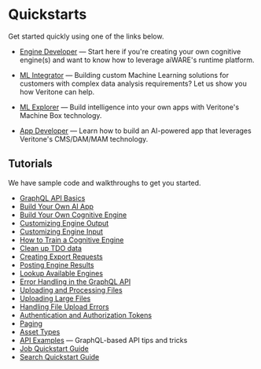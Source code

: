 # Quickstarts

Get started quickly using one of the links below.

- [Engine Developer](quickstart/engine-developer/) &mdash; Start here if you're creating your own cognitive engine(s) and want to know how to leverage aiWARE's runtime platform.

- [ML Integrator](quickstart/ml-integrator/) &mdash; Building custom Machine Learning solutions for customers with complex data analysis requirements? Let us show you how Veritone can help.

- [ML Explorer](quickstart/ml-explorer/) &mdash; Build intelligence into your own apps with Veritone's Machine Box technology.

- [App Developer](quickstart/app-developer/) &mdash; Learn how to build an AI-powered app that leverages Veritone's CMS/DAM/MAM technology.

## Tutorials

We have sample code and walkthroughs to get you started.

- [GraphQL API Basics](apis/tutorials/graphql-basics.md)
- [Build Your Own AI App](developer/applications/app-tutorial/)
- [Build Your Own Cognitive Engine](developer/engines/tutorial/)
- [Customizing Engine Output](developer/engines/tutorial/customizing-engine-output)
- [Customizing Engine Input](developer/engines/tutorial/engine-custom-fields)
- [How to Train a Cognitive Engine](developer/engines/tutorial/engine-training-tutorial)
- [Clean up TDO data](apis/tutorials/cleanup-tdo.md)
- [Creating Export Requests](apis/tutorials/create-export-request/)
- [Posting Engine Results](apis/tutorials/engine-results.md)
- [Lookup Available Engines](apis/tutorials/get-engines.md)
- [Error Handling in the GraphQL API](apis/tutorials/graphql-error-handling.md)
- [Uploading and Processing Files](apis/tutorials/upload-and-process.md)
- [Uploading Large Files](apis/tutorials/uploading-large-files.md)
- [Handling File Upload Errors](apis/tutorials/file-upload-error-handling.md)
- [Authentication and Authorization Tokens](apis/tutorials/tokens.md)
- [Paging](apis/tutorials/paging.md)
- [Asset Types](apis/tutorials/asset-types.md)
- [API Examples](apis/examples.md) &mdash;  GraphQL-based API tips and tricks
- [Job Quickstart Guide](apis/job-quickstart/)
- [Search Quickstart Guide](apis/search-quickstart/)
